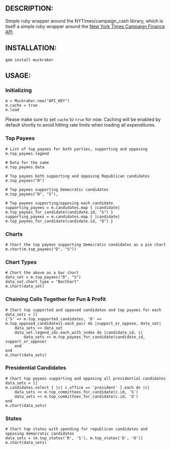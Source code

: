 ## DESCRIPTION: 

Simple ruby wrapper around the NYTimes/campaign_cash library, which is itself a simple ruby wrapper around the [New York Times Campaign Finance API](http://developer.nytimes.com/docs/read/campaign_finance_api).

## INSTALLATION:

    gem install muckraker

## USAGE:

### Initializing

    m = Muckraker.new("API_KEY")
    m.cache = true 
    m.load
    
Please make sure to set `cache` to `true` for now. Caching will be enabled by default shortly to avoid hitting rate limits when loading all expenditures.
    
### Top Payees
    
    # List of top payees for both parties, supporting and opposing
    m.top_payees.legend

    # Data for the same
    m.top_payees.data
    
    # Top payees both supporting and opposing Republican candidates
    m.top_payees("R") 

    # Top payees supporting Democratic candidates
    m.top_payees("D", "S"), 
    
    # Top payees supporting/opposing each candidate
    supporting_payees = m.candidates.map { |candidate| m.top_payees_for_candidate(candidate.id, "S") }
    supporting_payees = m.candidates.map { |candidate| m.top_payees_for_candidate(candidate.id, "O") }


### Charts

    # Chart the top payees supporting Democratic candidates as a pie chart
    m.chart(m.top_payees("D", "S"))
    
### Chart Types

    # Chart the above as a bar chart
    data_set = m.top_payees("D", "S")
    data_set.chart_type = "BarChart"
    m.chart(data_set)
    
### Chaining Calls Together for Fun & Profit
    
    # Chart top supported and opposed candidates and top payees for each
    data_sets = []
    {'S' => m.top_supported_candidates, 'O' => m.top_opposed_candidates}.each_pair do |support_or_oppose, data_set|
        data_sets << data_set
        data_set.legend_ids.each_with_index do |candidate_id, i|
            data_sets << m.top_payees_for_candidate(candidate_id, support_or_oppose)
        end
    end
    m.chart(data_sets)

### Presidential Candidates

    # Chart top payees supporting and opposing all presidential candidates
    data_sets = []
    m.candidates.select { |c| c.office == 'president' }.each do |c|
        data_sets << m.top_committees_for_candidate(c.id, 'S')
        data_sets << m.top_committees_for_candidate(c.id, 'O')
    end
    m.chart(data_sets)

### States

    # Chart top states with spending for republican candidates and opposing democratic candidates
    data_sets = [m.top_states('R', 'S'), m.top_states('D', 'O')]
    m.chart(data_sets)
